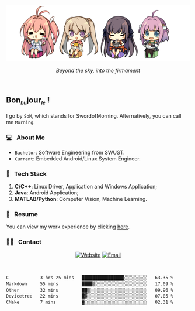<img src="./pic/Aokana.png">
<p align="center"><em>Beyond the sky, into the firmament</em></p>

<br/>

## Bon<sub><em><font size=2>bu</font></em></sub>jour<sub><em><font size=2>le</font></em></sub> !

I go by `SoM`, which stands for SwordofMorning. Alternatively, you can call me `Morning`.

### 💻 &nbsp; About Me

- `Bachelor`: Software Engineering from SWUST.
- `Current`: Embedded Android/Linux System Engineer.

### 🔧 &nbsp; Tech Stack

1. **C/C++**: Linux Driver, Application and Windows Application;
2. **Java**: Android Application;
3. **MATLAB/Python**: Computer Vision, Machine Learning.

### 📝 &nbsp; Resume

You can view my work experience by clicking <a href="https://swordofmorning.com/index.php/contact/">here</a>.

### 🤝🏻 &nbsp; Contact

<p align="center">
<a href="https://swordofmorning.com/"><img alt="Website" src="https://img.shields.io/badge/Website-swordofmorning.com-blue?style=flat-square&logo=google-chrome"></a>
<a href="mailto:master@xiaojintao.email
"><img alt="Email" src="https://img.shields.io/badge/Email-master@xiaojintao.email-blue?style=flat-square&logo=gmail"></a>
</p>

<br/>

<!--START_SECTION:waka-->

```txt
C            3 hrs 25 mins   ████████████████░░░░░░░░░   63.35 %
Markdown     55 mins         ████▒░░░░░░░░░░░░░░░░░░░░   17.09 %
Other        32 mins         ██▒░░░░░░░░░░░░░░░░░░░░░░   09.96 %
Devicetree   22 mins         █▓░░░░░░░░░░░░░░░░░░░░░░░   07.05 %
CMake        7 mins          ▓░░░░░░░░░░░░░░░░░░░░░░░░   02.31 %
```

<!--END_SECTION:waka-->

